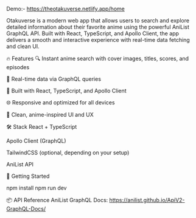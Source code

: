 Demo:- https://theotakuverse.netlify.app/home

Otakuverse is a modern web app that allows users to search and explore detailed information about their favorite anime
using the powerful AniList GraphQL API. Built with React, TypeScript, and Apollo Client, the app delivers a smooth and
interactive experience with real-time data fetching and clean UI.

🔥 Features
🔍 Instant anime search with cover images, titles, scores, and episodes

📖 Real-time data via GraphQL queries

🧩 Built with React, TypeScript, and Apollo Client

🌐 Responsive and optimized for all devices

🎌 Clean, anime-inspired UI and UX

🛠️ Stack
React + TypeScript

Apollo Client (GraphQL)

TailwindCSS (optional, depending on your setup)

AniList API

🚀 Getting Started

npm install
npm run dev

📦 API Reference
AniList GraphQL Docs: https://anilist.github.io/ApiV2-GraphQL-Docs/
